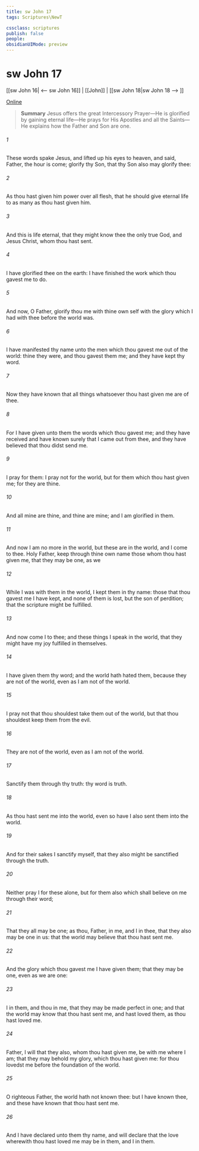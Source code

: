 ```yaml
---
title: sw John 17
tags: Scriptures\NewT

cssclass: scriptures
publish: false
people:
obsidianUIMode: preview
---
```


# sw John 17
[[sw John 16| <-- sw John 16]] | [[John]] | [[sw John 18|sw John 18 --> ]]

[Online](https://churchofjesuschrist.org/study/scriptures/nt/john/17?lang=eng)

> __Summary__
Jesus offers the great Intercessory Prayer—He is glorified by gaining eternal life—He prays for His Apostles and all the Saints—He explains how the Father and Son are one.

###### 1 
These words spake Jesus, and lifted up his eyes to heaven, and said, Father, the hour is come; glorify thy Son, that thy Son also may glorify thee:

###### 2 
As thou hast given him power over all flesh, that he should give eternal life to as many as thou hast given him.

###### 3 
And this is life eternal, that they might know thee the only true God, and Jesus Christ, whom thou hast sent.

###### 4 
I have glorified thee on the earth: I have finished the work which thou gavest me to do.

###### 5 
And now, O Father, glorify thou me with thine own self with the glory which I had with thee before the world was.

###### 6 
I have manifested thy name unto the men which thou gavest me out of the world: thine they were, and thou gavest them me; and they have kept thy word.

###### 7 
Now they have known that all things whatsoever thou hast given me are of thee.

###### 8 
For I have given unto them the words which thou gavest me; and they have received  and have known surely that I came out from thee, and they have believed that thou didst send me.

###### 9 
I pray for them: I pray not for the world, but for them which thou hast given me; for they are thine.

###### 10 
And all mine are thine, and thine are mine; and I am glorified in them.

###### 11 
And now I am no more in the world, but these are in the world, and I come to thee. Holy Father, keep through thine own name those whom thou hast given me, that they may be one, as we 

###### 12 
While I was with them in the world, I kept them in thy name: those that thou gavest me I have kept, and none of them is lost, but the son of perdition; that the scripture might be fulfilled.

###### 13 
And now come I to thee; and these things I speak in the world, that they might have my joy fulfilled in themselves.

###### 14 
I have given them thy word; and the world hath hated them, because they are not of the world, even as I am not of the world.

###### 15 
I pray not that thou shouldest take them out of the world, but that thou shouldest keep them from the evil.

###### 16 
They are not of the world, even as I am not of the world.

###### 17 
Sanctify them through thy truth: thy word is truth.

###### 18 
As thou hast sent me into the world, even so have I also sent them into the world.

###### 19 
And for their sakes I sanctify myself, that they also might be sanctified through the truth.

###### 20 
Neither pray I for these alone, but for them also which shall believe on me through their word;

###### 21 
That they all may be one; as thou, Father,  in me, and I in thee, that they also may be one in us: that the world may believe that thou hast sent me.

###### 22 
And the glory which thou gavest me I have given them; that they may be one, even as we are one:

###### 23 
I in them, and thou in me, that they may be made perfect in one; and that the world may know that thou hast sent me, and hast loved them, as thou hast loved me.

###### 24 
Father, I will that they also, whom thou hast given me, be with me where I am; that they may behold my glory, which thou hast given me: for thou lovedst me before the foundation of the world.

###### 25 
O righteous Father, the world hath not known thee: but I have known thee, and these have known that thou hast sent me.

###### 26 
And I have declared unto them thy name, and will declare  that the love wherewith thou hast loved me may be in them, and I in them.


